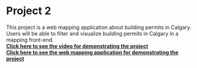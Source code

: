 # Project 2  
This project is a web mapping application about building permits in Calgary. Users will be able to filter and visualize building permits in Calgary in a mapping front-end.  
[**Click here to see the video for demonstrating the project**](https://drive.google.com/file/d/1Dc2LRlHq5GIf-QFVeRNkRTUXnNqAaSod/view?usp=sharing)  
[**Click here to see the web mapping application for demonstrating the project**](https://rhafezifar.github.io/ENGO651_lab2/calgary-permits)
